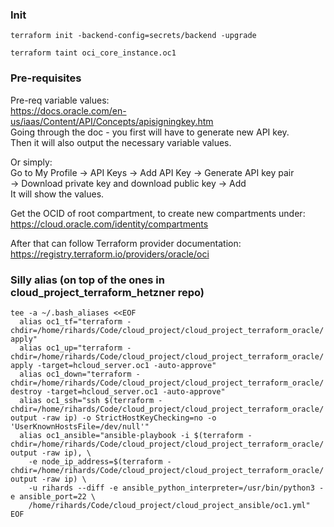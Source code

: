 ### Init
```
terraform init -backend-config=secrets/backend -upgrade

terraform taint oci_core_instance.oc1
```

### Pre-requisites
Pre-req variable values:  
https://docs.oracle.com/en-us/iaas/Content/API/Concepts/apisigningkey.htm  
Going through the doc - you first will have to generate new API key.  
Then it will also output the necessary variable values.  

Or simply:  
Go to My Profile -> API Keys -> Add API Key -> Generate API key pair  
-> Download private key and download public key -> Add  
It will show the values.

Get the OCID of root compartment, to create new compartments under:
https://cloud.oracle.com/identity/compartments

After that can follow Terraform provider documentation:  
https://registry.terraform.io/providers/oracle/oci

### Silly alias (on top of the ones in cloud_project_terraform_hetzner repo)
```
tee -a ~/.bash_aliases <<EOF
  alias oc1_tf="terraform -chdir=/home/rihards/Code/cloud_project/cloud_project_terraform_oracle/ apply"
  alias oc1_up="terraform -chdir=/home/rihards/Code/cloud_project/cloud_project_terraform_oracle/ apply -target=hcloud_server.oc1 -auto-approve"
  alias oc1_down="terraform -chdir=/home/rihards/Code/cloud_project/cloud_project_terraform_oracle/ destroy -target=hcloud_server.oc1 -auto-approve"
  alias oc1_ssh="ssh $(terraform -chdir=/home/rihards/Code/cloud_project/cloud_project_terraform_oracle/ output -raw ip) -o StrictHostKeyChecking=no -o 'UserKnownHostsFile=/dev/null'"
  alias oc1_ansible="ansible-playbook -i $(terraform -chdir=/home/rihards/Code/cloud_project/cloud_project_terraform_oracle/ output -raw ip), \
    -e node_ip_address=$(terraform -chdir=/home/rihards/Code/cloud_project/cloud_project_terraform_oracle/ output -raw ip) \
    -u rihards --diff -e ansible_python_interpreter=/usr/bin/python3 -e ansible_port=22 \
    /home/rihards/Code/cloud_project/cloud_project_ansible/oc1.yml"
EOF
```
